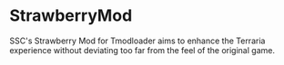 # StrawberryMod
SSC's Strawberry Mod for Tmodloader aims to enhance the Terraria experience without deviating too far from the feel of the original game.
